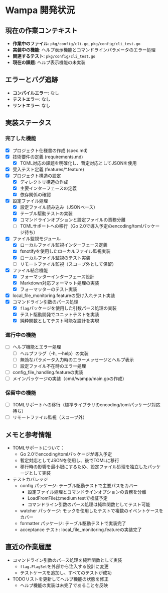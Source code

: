 # Wampa 開発状況

## 現在の作業コンテキスト
- **作業中のファイル**: `pkg/config/cli.go`, `pkg/config/cli_test.go`
- **実装中の機能**: ヘルプ表示機能とコマンドラインパラメータのエラー処理
- **関連するテスト**: `pkg/config/cli_test.go`
- **現在の課題**: ヘルプ表示機能の未実装

## エラーとバグ追跡
- **コンパイルエラー**: なし
- **テストエラー**: なし
- **リントエラー**: なし

## 実装ステータス
### 完了した機能
- [x] プロジェクト仕様書の作成 (spec.md)
- [x] 技術要件の定義 (requirements.md)
  - [x] TOML対応の課題を明確化し、暫定対応としてJSONを使用
- [x] 受入テスト定義 (features/*.feature)
- [x] プロジェクト構造の設定
  - [x] ディレクトリ構造の作成
  - [x] 主要インターフェースの定義
  - [x] 依存関係の確認
- [x] 設定ファイル処理
  - [x] 設定ファイル読み込み（JSONベース）
  - [x] テーブル駆動テストの実装
  - [x] コマンドラインオプションと設定ファイルの責務分離
  - [ ] TOMLサポートへの移行（Go 2.0で導入予定のencoding/tomlパッケージ待ち）
- [x] ファイル監視モジュール
  - [x] ローカルファイル監視インターフェース定義
  - [x] fsnotifyを使用したローカルファイル監視実装
  - [x] ローカルファイル監視のテスト実装
  - [ ] リモートファイル監視（スコープ外として保留）
- [x] ファイル結合機能
  - [x] フォーマッターインターフェース設計
  - [x] Markdown対応フォーマット処理の実装
  - [x] フォーマッターのテスト実装
- [x] local_file_monitoring.featureの受け入れテスト実装
- [x] コマンドライン引数のパース処理
  - [x] `flag`パッケージを使用した引数パース処理の実装
  - [x] テスト駆動開発でユニットテストを実装
  - [x] 純粋関数としてテスト可能な設計を実現

### 進行中の機能
- [ ] ヘルプ機能とエラー処理
  - [ ] ヘルプフラグ（-h, --help）の実装
  - [ ] 無効なパラメータ入力時のエラーメッセージとヘルプ表示
  - [ ] 設定ファイル不在時のエラー処理
- [ ] config_file_handling.featureの実装
- [ ] メインパッケージの実装（cmd/wampa/main.goの作成）

### 保留中の機能
- [ ] TOMLサポートへの移行（標準ライブラリのencoding/tomlパッケージ対応待ち）
- [ ] リモートファイル監視（スコープ外）

## メモと参考情報
- TOMLサポートについて：
  - Go 2.0でencoding/tomlパッケージが導入予定
  - 暫定対応としてJSONを使用し、後でTOMLに移行
  - 移行時の影響を最小限にするため、設定ファイル処理を独立したパッケージとして実装
- テストカバレッジ
  - config パッケージ: テーブル駆動テストで主要パスをカバー
    - 設定ファイル処理とコマンドラインオプションの責務を分離
    - LoadFromFileはmedium testで検証予定
    - コマンドライン引数のパース処理は純粋関数としてテスト可能
  - watcher パッケージ: モックを使用したテストで複数のイベントケースをカバー
  - formatter パッケージ: テーブル駆動テストで実装完了
  - acceptance テスト: local_file_monitoring.featureの実装完了

## 直近の作業履歴
- コマンドライン引数のパース処理を純粋関数として実装
  - `flag.FlagSet`を外部から注入する設計に変更
  - テストケースを追加し、すべてのテストが成功
- TODOリストを更新してヘルプ機能の状態を修正
  - ヘルプ機能の実装は未完了であることを反映